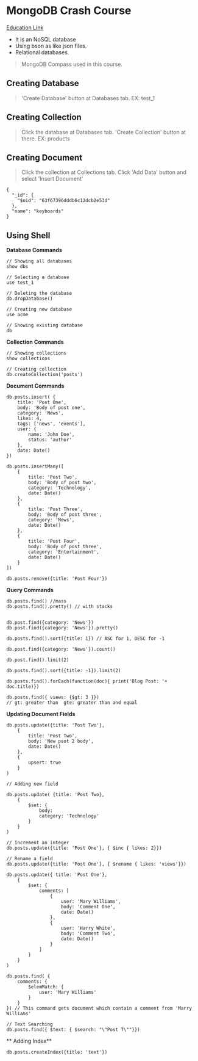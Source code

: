 # MongoDB Crash Course

[Education Link](https://youtu.be/-56x56UppqQ)

- It is an NoSQL database
- Using bson as like json files.
- Relational databases.


> MongoDB Compass used in this course.

## Creating Database
> 'Create Database' button at Databases tab. EX: test_1

## Creating Collection
> Click the database at Databases tab.
> 'Create Collection' button at there. EX: products

## Creating Document
> Click the collection at Collections tab.
> Click 'Add Data' button and select 'Insert Document'

```
{
  "_id": {
    "$oid": "63f67396dddb6c12dcb2e53d"
  },
  "name": "keyboards"
}
```
## Using Shell

**Database Commands**
```
// Showing all databases
show dbs

// Selecting a database
use test_1

// Deleting the database
db.dropDatabase()

// Creating new database
use acme

// Showing existing database
db
```

**Collection Commands**
```
// Showing collections
show collections

// Creating collection
db.createCollection('posts')
```

**Document Commands**
```
db.posts.insert( {
    title: 'Post One',
    body: 'Body of post one',
    category: 'News',
    likes: 4,
    tags: ['news', 'events'],
    user: {
        name: 'John Doe',
        status: 'author'
    },
    date: Date()
})

db.posts.insertMany([
    {
        title: 'Post Two',
        body: 'Body of post two',
        category: 'Technology',
        date: Date()
    },
    {
        title: 'Post Three',
        body: 'Body of post three',
        category: 'News',
        date: Date()
    },
    {
        title: 'Post Four',
        body: 'Body of post three',
        category: 'Entertainment',
        date: Date()
    }
])

db.posts.remove({title: 'Post Four'})
```

**Query Commands**
```
db.posts.find() //mass
db.posts.find().pretty() // with stacks


db.post.find({category: 'News'})
db.post.find({category: 'News'}).pretty()

db.posts.find().sort({title: 1}) // ASC for 1, DESC for -1

db.post.find({category: 'News'}).count()

db.post.find().limit(2)

db.posts.find().sort({title: -1}).limit(2)

db.posts.find().forEach(function(doc){ print('Blog Post: '+ doc.title)})

db.posts.find({ views: {$gt: 3 }})
// gt: greater than  gte: greater than and equal
```

**Updating Document Fields**
```
db.posts.update({title: 'Post Two'},
    {
        title: 'Post Two',
        body: 'New psot 2 body',
        date: Date()
    },
    {
        upsert: true
    }
)

// Adding new field

db.posts.update( {title: 'Post Two},
    {
        $set: {
            body: 
            category: 'Technology'
        }
    }
)

// Increment an integer
db.posts.update({title: 'Post One'}, { $inc { likes: 2}})

// Rename a field
db.posts.update({title: 'Post One'}, { $rename { likes: 'views'}})

db.posts.update({ title: 'Post One'},
    {
        $set: {
            comments: [
                {
                    user: 'Mary Williams',
                    body: 'Comment One',
                    date: Date()
                },
                {
                    user: 'Harry White',
                    body: 'Comment Two',
                    date: Date()
                }
            ]
        }
    }
)

db.posts.find( {
    comments: {
        $elemMatch: {
            user: 'Mary Williams'
        }
    }
}) // This command gets document which contain a comment from 'Marry Williams'

// Text Searching
db.posts.find({ $text: { $search: "\"Post T\""}})
```
** Adding Index**
```
db.posts.createIndex({title: 'text'})
```
